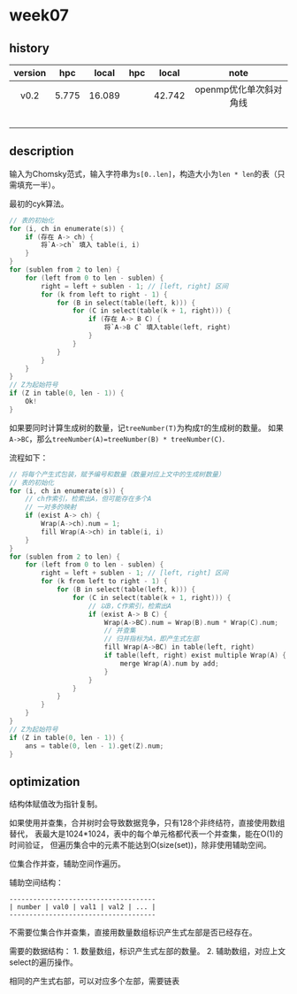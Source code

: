 # week07

## history

| version | hpc   | local  | hpc | local  | note                   |
|:-------:|:-----:|:------:|:---:|:------:|:----------------------:|
| v0.2    | 5.775 | 16.089 |     | 42.742 | openmp优化单次斜对角线 |
|         |       |        |     |        |                        |
|         |       |        |     |        |                        |
|         |       |        |     |        |                        |
|         |       |        |     |        |                        |
|         |       |        |     |        |                        |


## description

输入为Chomsky范式，输入字符串为`s[0..len]`，构造大小为`len * len`的表（只需填充一半）。

最初的cyk算法。
```c
// 表的初始化
for (i, ch in enumerate(s)) {
    if (存在 A-> ch) {
        将`A->ch` 填入 table(i, i)
    }
}
for (sublen from 2 to len) {
    for (left from 0 to len - sublen) {
        right = left + sublen - 1; // [left, right] 区间
        for (k from left to right - 1) {
            for (B in select(table(left, k))) {
                for (C in select(table(k + 1, right))) {
                    if (存在 A-> B C) {
                        将`A->B C` 填入table(left, right)
                    }
                }
            }
        }
    }
}
// Z为起始符号
if (Z in table(0, len - 1)) {
    Ok!
}
```
如果要同时计算生成树的数量，记`treeNumber(T)`为构成`T`的生成树的数量。
如果`A->BC`，那么`treeNumber(A)=treeNumber(B) * treeNumber(C)`.

流程如下：

```c
// 将每个产生式包装，赋予编号和数量（数量对应上文中的生成树数量）
// 表的初始化
for (i, ch in enumerate(s)) {
    // ch作索引，检索出A，但可能存在多个A
    // 一对多的映射
    if (exist A-> ch) {
        Wrap(A->ch).num = 1;
        fill Wrap(A->ch) in table(i, i)
    }
}
for (sublen from 2 to len) {
    for (left from 0 to len - sublen) {
        right = left + sublen - 1; // [left, right] 区间
        for (k from left to right - 1) {
            for (B in select(table(left, k))) {
                for (C in select(table(k + 1, right))) {
                    // 以B，C作索引，检索出A
                    if (exist A-> B C) {
                        Wrap(A->BC).num = Wrap(B).num * Wrap(C).num;
                        // 并查集
                        // 归并指标为A，即产生式左部
                        fill Wrap(A->BC) in table(left, right)
                        if table(left, right) exist multiple Wrap(A) {
                            merge Wrap(A).num by add;
                        }
                    }
                }
            }
        }
    }
}
// Z为起始符号
if (Z in table(0, len - 1)) {
    ans = table(0, len - 1).get(Z).num;
}
```
## optimization

结构体赋值改为指针复制。

如果使用并查集，合并树时会导致数据竞争，只有128个非终结符，直接使用数组替代，
表最大是1024*1024，表中的每个单元格都代表一个并查集，能在O(1)的时间验证，
但遍历集合中的元素不能达到O(size(set))，除非使用辅助空间。

位集合作并查，辅助空间作遍历。

辅助空间结构：

    -------------------------------------
    | number | val0 | val1 | val2 | ... |
    -------------------------------------

不需要位集合作并查集，直接用数量数组标识产生式左部是否已经存在。

需要的数据结构：
    1. 数量数组，标识产生式左部的数量。
    2. 辅助数组，对应上文select的遍历操作。

相同的产生式右部，可以对应多个左部，需要链表
